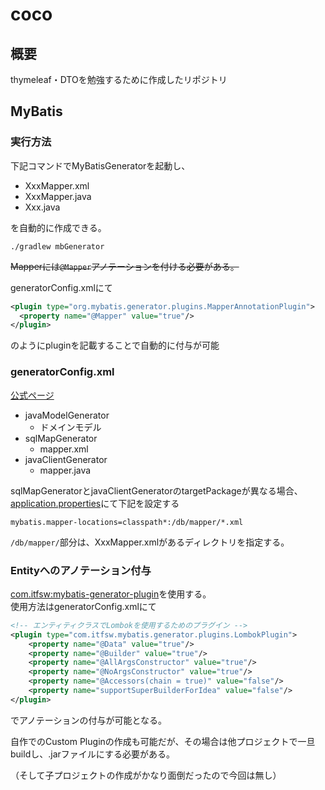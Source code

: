 # coco

## 概要

thymeleaf・DTOを勉強するために作成したリポジトリ

## MyBatis

### 実行方法

下記コマンドでMyBatisGeneratorを起動し、

- XxxMapper.xml
- XxxMapper.java
- Xxx.java

を自動的に作成できる。

```
./gradlew mbGenerator
```

~~Mapperには`@Mapper`アノテーションを付ける必要がある。~~

generatorConfig.xmlにて

```xml
<plugin type="org.mybatis.generator.plugins.MapperAnnotationPlugin">
  <property name="@Mapper" value="true"/>
</plugin>
```

のようにpluginを記載することで自動的に付与が可能



### generatorConfig.xml

[公式ページ](https://mybatis.org/generator/index.html)

- javaModelGenerator
  - ドメインモデル
- sqlMapGenerator
  - mapper.xml
- javaClientGenerator
  - mapper.java

sqlMapGeneratorとjavaClientGeneratorのtargetPackageが異なる場合、[application.properties](src/main/resources/application.properties)にて下記を設定する 
```
mybatis.mapper-locations=classpath*:/db/mapper/*.xml
```

`/db/mapper/`部分は、XxxMapper.xmlがあるディレクトリを指定する。

### Entityへのアノテーション付与

[com.itfsw:mybatis-generator-plugin](https://mvnrepository.com/artifact/com.itfsw/mybatis-generator-plugin/1.3.10)を使用する。  
使用方法はgeneratorConfig.xmlにて

```xml
<!-- エンティティクラスでLombokを使用するためのプラグイン -->
<plugin type="com.itfsw.mybatis.generator.plugins.LombokPlugin">
    <property name="@Data" value="true"/>
    <property name="@Builder" value="true"/>
    <property name="@AllArgsConstructor" value="true"/>
    <property name="@NoArgsConstructor" value="true"/>
    <property name="@Accessors(chain = true)" value="false"/>
    <property name="supportSuperBuilderForIdea" value="false"/>
</plugin>
```

でアノテーションの付与が可能となる。

自作でのCustom Pluginの作成も可能だが、その場合は他プロジェクトで一旦buildし、.jarファイルにする必要がある。

（そして子プロジェクトの作成がかなり面倒だったので今回は無し）
